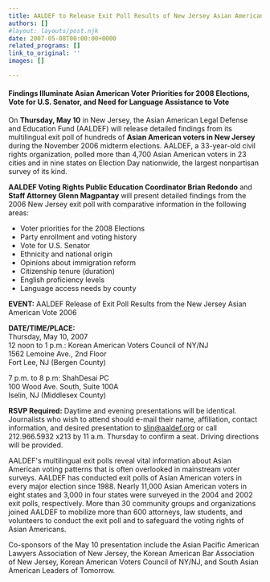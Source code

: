 ```yaml
---
title: AALDEF to Release Exit Poll Results of New Jersey Asian American Vote
authors: []
#layout: layouts/post.njk
date: 2007-05-08T00:00:00+0000
related_programs: []
link_to_original: ''
images: []

---
```

#### Findings Illuminate Asian American Voter Priorities for 2008 Elections, Vote for U.S. Senator, and Need for Language Assistance to Vote

On **Thursday, May 10** in New Jersey, the Asian American Legal Defense and Education Fund (AALDEF) will release detailed findings from its multilingual exit poll of hundreds of **Asian American voters in New Jersey** during the November 2006 midterm elections. AALDEF, a 33-year-old civil rights organization, polled more than 4,700 Asian American voters in 23 cities and in nine states on Election Day nationwide, the largest nonpartisan survey of its kind.

**AALDEF Voting Rights Public Education Coordinator Brian Redondo** and **Staff Attorney Glenn Magpantay** will present detailed findings from the 2006 New Jersey exit poll with comparative information in the following areas:

* Voter priorities for the 2008 Elections
* Party enrollment and voting history
* Vote for U.S. Senator
* Ethnicity and national origin
* Opinions about immigration reform
* Citizenship tenure (duration)
* English proficiency levels
* Language access needs by county

**EVENT:** AALDEF Release of Exit Poll Results from the New Jersey Asian American Vote 2006

**DATE/TIME/PLACE:**   
Thursday, May 10, 2007  
12 noon to 1 p.m.: Korean American Voters Council of NY/NJ  
1562 Lemoine Ave., 2nd Floor  
Fort Lee, NJ (Bergen County)

7 p.m. to 8 p.m: ShahDesai PC  
100 Wood Ave. South, Suite 100A  
Iselin, NJ (Middlesex County)

**RSVP Required:** Daytime and evening presentations will be identical. Journalists who wish to attend should e-mail their name, affiliation, contact information, and desired presentation to [slin@aaldef.org](mailto:slin@aaldef.org) or call 212.966.5932 x213 by 11 a.m. Thursday to confirm a seat. Driving directions will be provided.

AALDEF's multilingual exit polls reveal vital information about Asian American voting patterns that is often overlooked in mainstream voter surveys. AALDEF has conducted exit polls of Asian American voters in every major election since 1988. Nearly 11,000 Asian American voters in eight states and 3,000 in four states were surveyed in the 2004 and 2002 exit polls, respectively. More than 30 community groups and organizations joined AALDEF to mobilize more than 600 attorneys, law students, and volunteers to conduct the exit poll and to safeguard the voting rights of Asian Americans.

Co-sponsors of the May 10 presentation include the Asian Pacific American Lawyers Association of New Jersey, the Korean American Bar Association of New Jersey, Korean American Voters Council of NY/NJ, and South Asian American Leaders of Tomorrow.